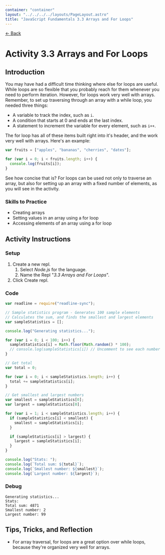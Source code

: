 ```yaml
---
container: "container"
layout: "../../../../layouts/PageLayout.astro"
title: "JavaScript Fundamentals 3.3 Arrays and For Loops"
---
```


[← Back](../)

# Activity 3.3 Arrays and For Loops

## Introduction

You may have had a difficult time thinking where else for loops are useful. While loops are so flexible that you probably reach for them whenever you need to perform iteration. However, for loops work very well with arrays. Remember, to set up traversing through an array with a while loop, you needed three things:

- A variable to track the index, such as `i`.
- A condition that starts at 0 and ends at the last index.
- A statement to increment the variable for every element, such as `i++`.

The for loop has all of these items built right into it's header, and the work very well with arrays. Here's an example:

```js
var fruits = ["apples", "bananas", "cherries", "dates"];

for (var i = 0; i < fruits.length; i++) {
  console.log(fruits[i]);
}
```

See how concise that is? For loops can be used not only to traverse an array, but also for setting up an array with a fixed number of elements, as you will see in the activity.

### Skills to Practice

- Creating arrays
- Setting values in an array using a for loop
- Accessing elements of an array using a for loop

## Activity Instructions

### Setup

1. Create a new repl.
   1. Select _Node.js_ for the language.
   2. Name the Repl "_3.3 Arrays and For Loops_".
2. Click Create repl.

### Code

```javascript
var readline = require("readline-sync");

// Sample statistics program - Generates 100 sample elements
// Calculates the sum, and finds the smallest and largest elements
var sampleStatistics = [];

console.log("Generating statistics...");

for (var i = 0; i < 100; i++) {
  sampleStatistics[i] = Math.floor(Math.random() * 100);
  // console.log(sampleStatistics[i]) // Uncomment to see each number
}

// Get total
var total = 0;

for (var i = 0; i < sampleStatistics.length; i++) {
  total += sampleStatistics[i];
}

// Get smallest and largest numbers
var smallest = sampleStatistics[0];
var largest = sampleStatistics[0];

for (var i = 1; i < sampleStatistics.length; i++) {
  if (sampleStatistics[i] < smallest) {
    smallest = sampleStatistics[i];
  }

  if (sampleStatistics[i] > largest) {
    largest = sampleStatistics[i];
  }
}

console.log("Stats: ");
console.log(`Total sum: ${total}`);
console.log(`Smallest number: ${smallest}`);
console.log(`Largest number: ${largest}`);
```

### Debug

```
Generating statistics...
Stats:
Total sum: 4871
Smallest number: 2
Largest number: 99
```

## Tips, Tricks, and Reflection

- For array traversal, for loops are a great option over while loops, because they're organized very well for arrays.
